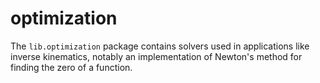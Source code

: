 # optimization

The `lib.optimization` package contains solvers used in applications
like inverse kinematics, notably an implementation of Newton's method
for finding the zero of a function.